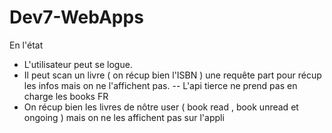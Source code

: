 # Dev7-WebApps

En l'état
- L'utilisateur peut se logue.
- Il peut scan un livre ( on récup bien l'ISBN ) une requête part pour récup les infos mais on ne l'affichent pas.
-- L'api tierce ne prend pas en charge les books FR
- On récup bien les livres de nôtre user ( book read , book unread et ongoing ) mais on ne les affichent pas sur l'appli
